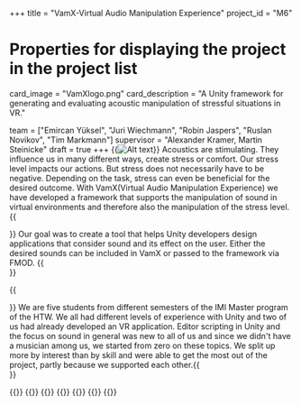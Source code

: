 +++
title = "VamX-Virtual Audio Manipulation Experience"
project_id = "M6"

# Properties for displaying the project in the project list
card_image = "VamXlogo.png"
card_description = "A Unity framework for generating and evaluating acoustic manipulation of stressful situations in VR." 

team = ["Emircan Yüksel", "Juri Wiechmann", "Robin Jaspers", "Ruslan Novikov", "Tim Markmann"]
supervisor = "Alexander Kramer, Martin Steinicke"
draft = true
+++
{{<image src="VamXtry.png" alt="Alt text">}}
Acoustics are stimulating. They influence us in many different ways, create stress or comfort. Our stress level impacts our actions. But stress does not necessarily have to be negative. Depending on the task, stress can even be beneficial for the desired outcome. With VamX(Virtual Audio Manipulation Experience) we have developed a framework that supports the manipulation of sound in virtual environments and therefore also the manipulation of the stress level.
{{<section title="Our Goal">}}
Our goal was to create a tool that helps Unity developers design applications that consider sound and its effect on the user. Either the desired sounds can be included in VamX or passed to the framework via FMOD.
{{</section>}}


{{<section title="The team">}}
We are five students from different semesters of the IMI Master program of the HTW. We all had different levels of experience with Unity and two of us had already developed an VR application. Editor scripting in Unity and the focus on sound in general was new to all of us and since we didn't have a musician among us, we started from zero on these topics. We split up more by interest than by skill and were able to get the most out of the project, partly because we supported each other.{{</section>}} 

{{<gallery>}}
{{<team-member image="Emir.jpg" name="Emircan Yüksel">}}
{{<team-member image="Juri.jpg" name="Juri Wiechmann">}}
{{<team-member image="Robin.jpg" name="Robin Jaspers">}}
{{<team-member image="Ruslan.jpg" name="Ruslan Novikov">}}
{{<team-member image="Tim.jpg" name="Tim Markmann">}}
{{</gallery>}}

